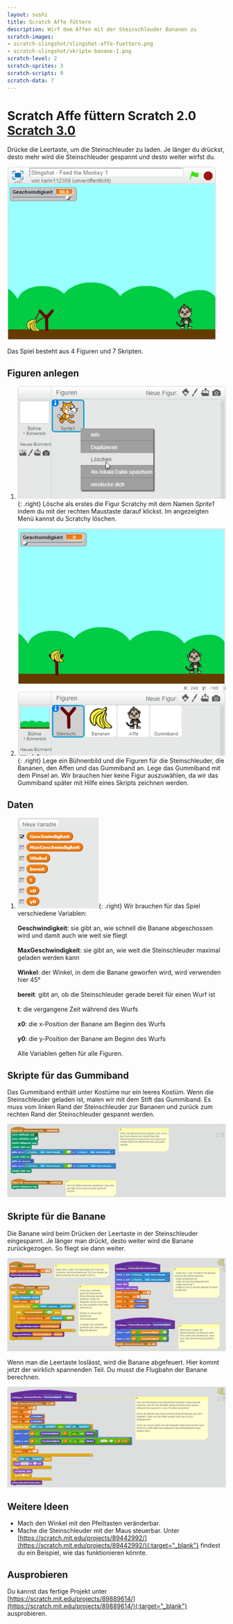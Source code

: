 ```yaml
---
layout: sushi
title: Scratch Affe füttern
description: Wirf dem Affen mit der Steinschleuder Bananen zu
scratch-images:
- scratch-slingshot/slingshot-affe-fuettern.png
- scratch-slingshot/skripte-banane-1.png
scratch-level: 2
scratch-sprites: 3
scratch-scripts: 9
scratch-data: 7
---
```


# Scratch Affe füttern <span class="badge badge-scratch2">Scratch 2.0</span> <a href="scratch-slingshot-v3.html" class="change-scratch-version">Scratch 3.0</a>

Drücke die Leertaste, um die Steinschleuder zu laden. Je länger du drückst, desto mehr wird die Steinschleuder 
gespannt und desto weiter wirfst du.

<p class="center"><img alt="Snake Game" src="scratch-slingshot/slingshot-affe-fuettern.png" /></p>

Das Spiel besteht aus 4 Figuren und 7 Skripten.

## Figuren anlegen

1. ![Figur löschen](scratch-slingshot/figur-loeschen.png){: .right}
Lösche als erstes die Figur Scratchy mit dem Namen *Sprite1* indem du mit der rechten Maustaste darauf klickst. 
Im angezeigten Menü kannst du Scratchy löschen.

1. ![Bühnenbild anlegen](scratch-slingshot/buehne-und-figuren.png){: .right}
Lege ein Bühnenbild und die Figuren für die Steinschleuder, die Bananen, den Affen und das Gummiband an. 
Lege das Gummiband mit dem Pinsel an. Wir brauchen hier keine Figur auszuwählen, da wir das Gummiband später 
mit Hilfe eines Skripts zeichnen werden.

## Daten

1. ![Daten](scratch-slingshot/daten.png){: .right}
Wir brauchen für das Spiel verschiedene Variablen:
<br /><br />**Geschwindigkeit**: sie gibt an, wie schnell die Banane abgeschossen wird und damit auch wie weit sie fliegt
<br /><br />**MaxGeschwindigkeit**: sie gibt an, wie weit die Steinschleuder maximal geladen werden kann
<br /><br />**Winkel**: der Winkel, in dem die Banane geworfen wird, wird verwenden hier 45°
<br /><br />**bereit**: gibt an, ob die Steinschleuder gerade bereit für einen Wurf ist
<br /><br />**t**: die vergangene Zeit während des Wurfs
<br /><br />**x0**: die x-Position der Banane am Beginn des Wurfs
<br /><br />**y0**: die y-Position der Banane am Beginn des Wurfs
<br /><br />Alle Variablen gelten für alle Figuren.

## Skripte für das Gummiband

Das Gummiband enthält unter Kostüme nur ein leeres Kostüm. Wenn die Steinschleuder geladen ist, malen wir mit dem 
Stift das Gummiband. Es muss vom linken Rand der Steinschleuder zur Bananen und zurück zum rechten Rand der Steinschleuder gespannt werden.

![Spiel starten](scratch-slingshot/skripte-gummiband.png)
  
## Skripte für die Banane

Die Banane wird beim Drücken der Leertaste in der Steinschleuder eingespannt. Je länger man drückt, desto 
weiter wird die Banane zurückgezogen. So fliegt sie dann weiter.

![Skripte Stern](scratch-slingshot/skripte-banane-1.png)

Wenn man die Leertaste loslässt, wird die Banane abgefeuert. Hier kommt jetzt der wirklich spannenden Teil. Du 
musst die Flugbahn der Banane berechnen.

![Skripte Stern](scratch-slingshot/skripte-banane-2.png)
	
## Weitere Ideen

* Mach den Winkel mit den Pfeiltasten veränderbar.
* Mache die Steinschleuder mit der Maus steuerbar. Unter [https://scratch.mit.edu/projects/89442992/](https://scratch.mit.edu/projects/89442992/){:target="_blank"} findest 
du ein Beispiel, wie das funktionieren könnte.

## Ausprobieren

Du kannst das fertige Projekt unter [https://scratch.mit.edu/projects/89889614/](https://scratch.mit.edu/projects/89889614/){:target="_blank"} ausprobieren.